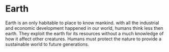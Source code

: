 # Earth
Earth is an only habitable to place to know mankind. with all the industrial and economic development happened in our world, humans think less then earth. They exploit the earth for its resources without a much knowledge of how it affect other creatures. Humans must protect the nature to provide a sustainable world to future generations.
